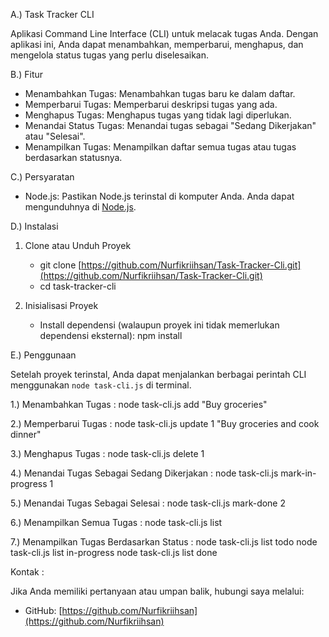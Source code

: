 A.) Task Tracker CLI

Aplikasi Command Line Interface (CLI) untuk melacak tugas Anda. Dengan aplikasi ini, Anda dapat menambahkan, memperbarui, menghapus, dan mengelola status tugas yang perlu diselesaikan.

B.) Fitur

- Menambahkan Tugas: Menambahkan tugas baru ke dalam daftar.
- Memperbarui Tugas: Memperbarui deskripsi tugas yang ada.
- Menghapus Tugas: Menghapus tugas yang tidak lagi diperlukan.
- Menandai Status Tugas: Menandai tugas sebagai "Sedang Dikerjakan" atau "Selesai".
- Menampilkan Tugas: Menampilkan daftar semua tugas atau tugas berdasarkan statusnya.

C.) Persyaratan

- Node.js: Pastikan Node.js terinstal di komputer Anda. Anda dapat mengunduhnya di [Node.js](https://nodejs.org/).

D.) Instalasi

1. Clone atau Unduh Proyek
   - git clone [https://github.com/Nurfikriihsan/Task-Tracker-Cli.git](https://github.com/Nurfikriihsan/Task-Tracker-Cli.git)
   - cd task-tracker-cli

2. Inisialisasi Proyek
   - Install dependensi (walaupun proyek ini tidak memerlukan dependensi eksternal):
     npm install

E.) Penggunaan

Setelah proyek terinstal, Anda dapat menjalankan berbagai perintah CLI menggunakan `node task-cli.js` di terminal.

1.) Menambahkan Tugas :
node task-cli.js add "Buy groceries"  

2.) Memperbarui Tugas :
node task-cli.js update 1 "Buy groceries and cook dinner"

3.) Menghapus Tugas :
node task-cli.js delete 1

4.) Menandai Tugas Sebagai Sedang Dikerjakan :
node task-cli.js mark-in-progress 1

5.) Menandai Tugas Sebagai Selesai :
node task-cli.js mark-done 2

6.) Menampilkan Semua Tugas :
node task-cli.js list

7.) Menampilkan Tugas Berdasarkan Status :
node task-cli.js list todo
node task-cli.js list in-progress
node task-cli.js list done

Kontak :

Jika Anda memiliki pertanyaan atau umpan balik, hubungi saya melalui:
- GitHub: [https://github.com/Nurfikriihsan](https://github.com/Nurfikriihsan)
